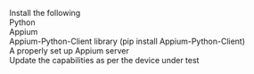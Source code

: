 Install the following<br>
Python<br>
Appium<br>
Appium-Python-Client library (pip install Appium-Python-Client)<br>
A properly set up Appium server<br>
Update the capabilities as per the device under test 
